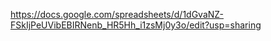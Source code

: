 https://docs.google.com/spreadsheets/d/1dGvaNZ-FSkIjPeUVibEBIRNenb_HR5Hh_i1zsMj0y3o/edit?usp=sharing
